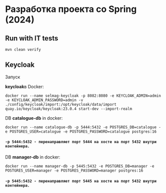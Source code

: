 # Разработка проекта со Spring (2024)

## Run with  IT tests
```shell
mvn clean verify
```


## Keycloak

Запуск

**keycloak**в Docker:
```shell
docker run --name selmag-keycloak -p 8082:8080 -e KEYCLOAK_ADMIN=admin -e KEYCLOAK_ADMIN_PASSWORD=admin -v ./config/keycloak/import:/opt/keycloak/data/import quay.io/keycloak/keycloak:23.0.4 start-dev --import-realm
```


DB **catalogue-db** in docker:
```shell
docker run --name catalogue-db -p 5444:5432 -e POSTGRES_DB=catalogue -e POSTGRES_USER=catalogue -e POSTGRES_PASSWORD=catalogue postgres:16
```
#### `-p 5444:5432 - перенаправляет порт 5444 на хосте на порт 5432 внутри контейнера.`


DB **manager-db** in docker:
```shell
docker run --name manager-db -p 5445:5432 -e POSTGRES_DB=manager -e POSTGRES_USER=manager -e POSTGRES_PASSWORD=manager postgres:16
```
#### `-p 5445:5432 - перенаправляет порт 5445 на хосте на порт 5432 внутри контейнера.`



